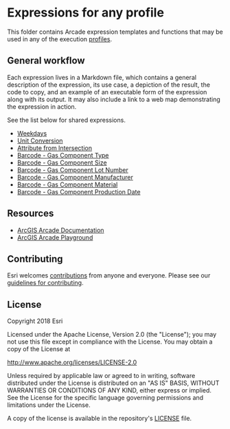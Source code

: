 # Expressions for any profile

This folder contains Arcade expression templates and functions that may be used in any of the execution [profiles](https://developers.arcgis.com/arcade/guide/profiles/).

## General workflow

Each expression lives in a Markdown file, which contains a general description of the expression, its use case, a depiction of the result, the code to copy, and an example of an executable form of the expression along with its output. It may also include a link to a web map demonstrating the expression in action.

See the list below for shared expressions.

* [Weekdays](./weekdays.md)
* [Unit Conversion](./unit-conversion.md)
* [Attribute from Intersection](./attributeFromLargestArea.md)
* [Barcode - Gas Component Type](./barcode-gas/barcode-gas-componenttype.md)
* [Barcode - Gas Component Size](./barcode-gas/barcode-gas-componentsize.md)
* [Barcode - Gas Component Lot Number](./barcode-gas/barcode-gas-lotnumber.md)
* [Barcode - Gas Component Manufacturer](./barcode-gas/barcode-gas-manufacturer.md)
* [Barcode - Gas Component Material](./barcode-gas/barcode-gas-material.md)
* [Barcode - Gas Component Production Date](./barcode-gas/barcode-gas-productionDate.md)

## Resources

* [ArcGIS Arcade Documentation](https://developers.arcgis.com/arcade/)
* [ArcGIS Arcade Playground](https://developers.arcgis.com/arcade/playground/)

## Contributing

Esri welcomes [contributions](CONTRIBUTING.md) from anyone and everyone. Please see our [guidelines for contributing](https://github.com/esri/contributing).

## License
Copyright 2018 Esri

Licensed under the Apache License, Version 2.0 (the "License");
you may not use this file except in compliance with the License.
You may obtain a copy of the License at

   http://www.apache.org/licenses/LICENSE-2.0

Unless required by applicable law or agreed to in writing, software
distributed under the License is distributed on an "AS IS" BASIS,
WITHOUT WARRANTIES OR CONDITIONS OF ANY KIND, either express or implied.
See the License for the specific language governing permissions and
limitations under the License.

A copy of the license is available in the repository's [LICENSE](LICENSE) file.

